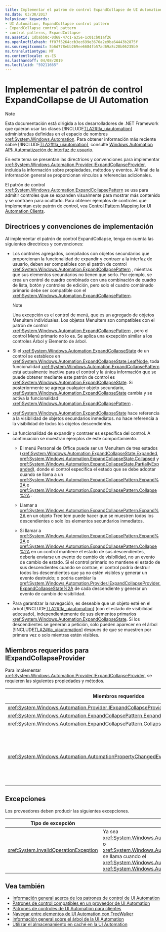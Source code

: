 ```yaml
---
title: Implementar el patrón de control ExpandCollapse de UI Automation
ms.date: 03/30/2017
helpviewer_keywords:
- UI Automation, ExpandCollapse control pattern
- ExpandCollapse control pattern
- control patterns, ExpandCollapse
ms.assetid: 1dbabb8c-0d68-47c1-a35e-1c01cb01af26
ms.openlocfilehash: ff07f5264ccb3ec699e3676a2e9ba64443b2875f
ms.sourcegitcommit: 5b6d778ebb269ee6684fb57ad69a8c28b06235b9
ms.translationtype: MT
ms.contentlocale: es-ES
ms.lasthandoff: 04/08/2019
ms.locfileid: "59211665"
---
```

# <a name="implementing-the-ui-automation-expandcollapse-control-pattern"></a>Implementar el patrón de control ExpandCollapse de UI Automation
> [!NOTE]
>  Esta documentación está dirigida a los desarrolladores de .NET Framework que quieran usar las clases [!INCLUDE[TLA2#tla_uiautomation](../../../includes/tla2sharptla-uiautomation-md.md)] administradas definidas en el espacio de nombres <xref:System.Windows.Automation>. Para obtener información más reciente sobre [!INCLUDE[TLA2#tla_uiautomation](../../../includes/tla2sharptla-uiautomation-md.md)], consulte [Windows Automation API: Automatización de interfaz de usuario](https://go.microsoft.com/fwlink/?LinkID=156746).  
  
 En este tema se presentan las directrices y convenciones para implementar <xref:System.Windows.Automation.Provider.IExpandCollapseProvider>, incluida la información sobre propiedades, métodos y eventos. Al final de la información general se proporcionan vínculos a referencias adicionales.  
  
 El patrón de control <xref:System.Windows.Automation.ExpandCollapsePattern> se usa para admitir controles que se expanden visualmente para mostrar más contenido y se contraen para ocultarlo. Para obtener ejemplos de controles que implementan este patrón de control, vea [Control Pattern Mapping for UI Automation Clients](../../../docs/framework/ui-automation/control-pattern-mapping-for-ui-automation-clients.md).  
  
<a name="Implementation_Guidelines_and_Conventions"></a>   
## <a name="implementation-guidelines-and-conventions"></a>Directrices y convenciones de implementación  
 Al implementar el patrón de control ExpandCollapse, tenga en cuenta las siguientes directrices y convenciones:  
  
-   Los controles agregados, compilados con objetos secundarios que proporcionan la funcionalidad de expandir y contraer a la interfaz de usuario, deben ser compatibles con el patrón de control <xref:System.Windows.Automation.ExpandCollapsePattern> , mientras que sus elementos secundarios no tienen que serlo. Por ejemplo, se crea un control de cuadro combinado con una combinación de cuadro de lista, botón y controles de edición, pero solo el cuadro combinado primario debe ser compatible con el <xref:System.Windows.Automation.ExpandCollapsePattern>.  
  
    > [!NOTE]
    >  Una excepción es el control de menú, que es un agregado de objetos MenuItem individuales. Los objetos MenuItem son compatibles con el patrón de control <xref:System.Windows.Automation.ExpandCollapsePattern> , pero el control Menú primario no lo es. Se aplica una excepción similar a los controles Árbol y Elemento de árbol.  
  
-   Si el <xref:System.Windows.Automation.ExpandCollapseState> de un control se establece en <xref:System.Windows.Automation.ExpandCollapseState.LeafNode>, toda funcionalidad <xref:System.Windows.Automation.ExpandCollapsePattern> está actualmente inactiva para el control y la única información que se puede obtener mediante este patrón de control es <xref:System.Windows.Automation.ExpandCollapseState>. Si posteriormente se agrega cualquier objeto secundario, <xref:System.Windows.Automation.ExpandCollapseState> cambia y se activa la funcionalidad <xref:System.Windows.Automation.ExpandCollapsePattern> .  
  
-   <xref:System.Windows.Automation.ExpandCollapseState> hace referencia a la visibilidad de objetos secundarios inmediatos. no hace referencia a la visibilidad de todos los objetos descendientes.  
  
-   La funcionalidad de expandir y contraer es específica del control. A continuación se muestran ejemplos de este comportamiento.  
  
    -   El menú Personal de Office puede ser un MenuItem de tres estados (<xref:System.Windows.Automation.ExpandCollapseState.Expanded>, <xref:System.Windows.Automation.ExpandCollapseState.Collapsed> y <xref:System.Windows.Automation.ExpandCollapseState.PartiallyExpanded>), donde el control especifica el estado que se debe adoptar cuando se llama a un <xref:System.Windows.Automation.ExpandCollapsePattern.Expand%2A> o <xref:System.Windows.Automation.ExpandCollapsePattern.Collapse%2A> .  
  
    -   Llamar a <xref:System.Windows.Automation.ExpandCollapsePattern.Expand%2A> en un objeto TreeItem puede hacer que se muestren todos los descendientes o solo los elementos secundarios inmediatos.  
  
    -   Si llamar a <xref:System.Windows.Automation.ExpandCollapsePattern.Expand%2A> o <xref:System.Windows.Automation.ExpandCollapsePattern.Collapse%2A> en un control mantiene el estado de sus descendientes, debería enviarse un evento de cambio de visibilidad, no un evento de cambio de estado. Si el control primario no mantiene el estado de sus descendientes cuando se contrae, el control podría destruir todos los descendientes que ya no estén visibles y generar un evento destruido; o podría cambiar la <xref:System.Windows.Automation.Provider.IExpandCollapseProvider.ExpandCollapseState%2A> de cada descendiente y generar un evento de cambio de visibilidad.  
  
-   Para garantizar la navegación, es deseable que un objeto esté en el árbol [!INCLUDE[TLA2#tla_uiautomation](../../../includes/tla2sharptla-uiautomation-md.md)] (con el estado de visibilidad adecuado), independientemente de sus elementos primarios <xref:System.Windows.Automation.ExpandCollapseState>. Si los descendientes se generan a petición, solo pueden aparecer en el árbol [!INCLUDE[TLA2#tla_uiautomation](../../../includes/tla2sharptla-uiautomation-md.md)] después de que se muestren por primera vez o solo mientras estén visibles.  
  
<a name="Required_Members_for_the_IValueProvider_Interface"></a>   
## <a name="required-members-for-iexpandcollapseprovider"></a>Miembros requeridos para IExpandCollapseProvider  
 Para implementar <xref:System.Windows.Automation.Provider.IExpandCollapseProvider>, se requieren las siguientes propiedades y métodos.  
  
|Miembros requeridos|Tipo de miembro|Notas|  
|----------------------|-----------------|-----------|  
|<xref:System.Windows.Automation.Provider.IExpandCollapseProvider.ExpandCollapseState%2A>|Propiedad|Ninguna|  
|<xref:System.Windows.Automation.ExpandCollapsePattern.Expand%2A>|Método|Ninguna|  
|<xref:System.Windows.Automation.ExpandCollapsePattern.Collapse%2A>|Método|Ninguna|  
|<xref:System.Windows.Automation.AutomationPropertyChangedEventHandler>|evento|Este control no tiene ningún evento asociado; use este delegado genérico.|  
  
<a name="Exceptions"></a>   
## <a name="exceptions"></a>Excepciones  
 Los proveedores deben producir las siguientes excepciones.  
  
|Tipo de excepción|Condición|  
|--------------------|---------------|  
|<xref:System.InvalidOperationException>|Ya sea <xref:System.Windows.Automation.ExpandCollapsePattern.Expand%2A> o <xref:System.Windows.Automation.ExpandCollapsePattern.Collapse%2A> se llama cuando el <xref:System.Windows.Automation.ExpandCollapseState>  =  <xref:System.Windows.Automation.ExpandCollapseState.LeafNode>.|  
  
## <a name="see-also"></a>Vea también

- [Información general acerca de los patrones de control de UI Automation](../../../docs/framework/ui-automation/ui-automation-control-patterns-overview.md)
- [Patrones de control compatibles en un proveedor de UI Automation](../../../docs/framework/ui-automation/support-control-patterns-in-a-ui-automation-provider.md)
- [Patrones de controles de UI Automation para clientes](../../../docs/framework/ui-automation/ui-automation-control-patterns-for-clients.md)
- [Navegar entre elementos de UI Automation con TreeWalker](../../../docs/framework/ui-automation/navigate-among-ui-automation-elements-with-treewalker.md)
- [Información general sobre el árbol de la UI Automation](../../../docs/framework/ui-automation/ui-automation-tree-overview.md)
- [Utilizar el almacenamiento en caché en la UI Automation](../../../docs/framework/ui-automation/use-caching-in-ui-automation.md)
